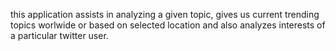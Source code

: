 this application assists in analyzing a given topic, gives us current trending topics worlwide or based on selected location and also analyzes interests of a particular twitter user.
